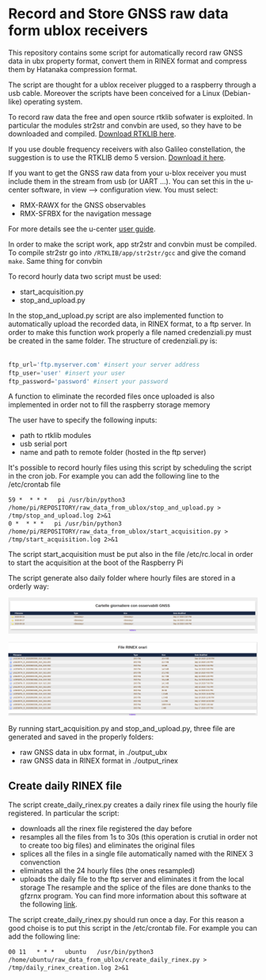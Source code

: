 # Record and Store GNSS raw data form ublox receivers
This repository contains some script for automatically record raw GNSS data in ubx property format, convert them in RINEX format and compress them by Hatanaka compression format.

The script are thought for a ublox receiver plugged to a raspberry through a usb cable. Moreover the scripts have been conceived for a Linux (Debian-like) operating system.

To record raw data the free and open source rtklib sofwater is exploited. In particular the modules str2str and convbin are used, so they have to be downloaded and compiled. [Download RTKLIB here](https://github.com/tomojitakasu/RTKLIB "RTKLIB git hub repository").

If you use double frequency receivers with also Galileo constellation, the suggestion is to use the RTKLIB demo 5 version. [Download it here](https://github.com/rtklibexplorer/RTKLIB/tree/demo5).

If you want to get the GNSS raw data from your u-blox receiver you must include them in the stream from usb (or UART ...). You can set this in the u-center software, in view --> configuration view. You must select:
* RMX-RAWX for the GNSS observables
* RMX-SFRBX for the navigation message

For more details see the u-center [user guide](https://www.u-blox.com/sites/default/files/u-center_Userguide_(UBX-13005250).pdf). 

In order to make the script work, app str2str and convbin must be compiled. To compile str2str go into `/RTKLIB/app/str2str/gcc` and give the comand `make`. Same thing for convbin

To record hourly data two script must be used:
* start_acquisition.py
* stop_and_upload.py

In the stop_and_upload.py script are also implemented function to automatically upload the recorded data, in RINEX format, to a ftp server.
In order to make this function work properly a file named credenziali.py must be created in the same folder. The structure of credenziali.py is:
```python

ftp_url='ftp.myserver.com' #insert your server address
ftp_user='user' #insert your user
ftp_password='password' #insert your password

```
A function to eliminate the recorded files once uploaded is also implemented in order not to fill the raspberry storage memory

The user have to specify the following inputs:

* path to rtklib modules
* usb serial port
* name and path to remote folder (hosted in the ftp server)

It's possible to record hourly files using this script by scheduling the script in the cron job. For example you can add the following line to the /etc/crontab file


```
59 *  * * *   pi /usr/bin/python3 /home/pi/REPOSITORY/raw_data_from_ublox/stop_and_upload.py > /tmp/stop_and_upload.log 2>&1
0 *  * * *   pi /usr/bin/python3 /home/pi/REPOSITORY/raw_data_from_ublox/start_acquisition.py > /tmp/start_acquisition.log 2>&1

```
The script start_acquisition must be put also in the file /etc/rc.local in order to start the acquisition at the boot of the Raspberry Pi


The script generate also daily folder where hourly files are stored in a orderly way:

![Immagine1](./img/ftp-screen1.png)

![Immagine2](./img/ftp-screen2.png)

By running start_acquisition.py and stop_and_upload.py, three file are generated and saved in the properly folders:
* raw GNSS data in ubx format, in ./output_ubx
* raw GNSS data in RINEX format in ./output_rinex



## Create daily RINEX file

The script create_daily_rinex.py creates a daily rinex file using the hourly file registered. In particular the script:
* downloads all the rinex file registered the day before
* resamples all the files from 1s to 30s (this operation is crutial in order not to create too big files) and eliminates the original files
* splices all the files in a single file automatically named with the RINEX 3 convenction
* eliminates all the 24 hourly files (the ones resampled)
* uploads the daily file to the ftp server and eliminates it from the local storage
The resample and the splice of the files are done thanks to the gfzrnx program. You can find more information about this software at the following [link](https://dataservices.gfz-potsdam.de/panmetaworks/showshort.php?id=escidoc:1577894).

The script create_daily_rinex.py should run once a day. For this reason a good choise is to put this script in the /etc/crontab file. For example you can add the following line:

```
00 11   * * *   ubuntu   /usr/bin/python3 /home/ubuntu/raw_data_from_ublox/create_daily_rinex.py > /tmp/daily_rinex_creation.log 2>&1 

```
